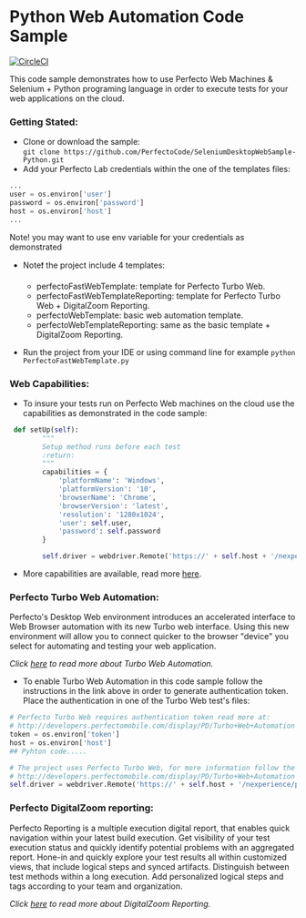 # Python Web Automation Code Sample

[![CircleCI](https://circleci.com/gh/PerfectoCode/SeleniumDesktopWebSample-Python.svg?style=shield)](https://circleci.com/gh/PerfectoCode/SeleniumDesktopWebSample-Python)

This code sample demonstrates how to use Perfecto Web Machines & Selenium + Python programing language in order to execute tests 
for your web applications on the cloud. 

### Getting Stated: 
- Clone or download the sample:<br/> `git clone https://github.com/PerfectoCode/SeleniumDesktopWebSample-Python.git`
- Add your Perfecto Lab credentials within the one of the templates files:
```Python
...
user = os.environ['user']
password = os.environ['password']
host = os.environ['host']
... 
```
Note! you may want to use env variable for your credentials as demonstrated

- Note:exclamation: the project include 4 templates: 
    - perfectoFastWebTemplate: template for Perfecto Turbo Web.
    - perfectoFastWebTemplateReporting: template for Perfecto Turbo Web + DigitalZoom Reporting.
    - perfectoWebTemplate: basic web automation template.
    - perfectoWebTemplateReporting: same as the basic template + DigitalZoom Reporting.
    
- Run the project from your IDE or using command line for example `python PerfectoFastWebTemplate.py`

### Web Capabilities: 

- To insure your tests run on Perfecto Web machines on the cloud use the capabilities as demonstrated in the code sample: <br/>
```Python
 def setUp(self):
        """
        Setup method runs before each test
        :return: 
        """
        capabilities = {
            'platformName': 'Windows',
            'platformVersion': '10',
            'browserName': 'Chrome',
            'browserVersion': 'latest',
            'resolution': '1280x1024',
            'user': self.user,
            'password': self.password
        }

        self.driver = webdriver.Remote('https://' + self.host + '/nexperience/perfectomobile/wd/hub', capabilities)
```

- More capabilities are available, read more [here](http://developers.perfectomobile.com/display/PD/Supported+Platforms).

### Perfecto Turbo Web Automation:

Perfecto's Desktop Web environment introduces an accelerated interface to Web Browser automation with its new Turbo web interface. Using this new environment will allow you to connect quicker to the browser "device" you select for automating and testing your web application.

*Click [here](http://developers.perfectomobile.com/display/PD/Turbo+Web+Automation) to read more about Turbo Web Automation.*

- To enable Turbo Web Automation in this code sample follow the instructions in the link above in order to generate authentication token.
Place the authentication in one of the Turbo Web test's files:
```Python
# Perfecto Turbo Web requires authentication token read more at:
# http://developers.perfectomobile.com/display/PD/Turbo+Web+Automation
token = os.environ['token']
host = os.environ['host']
## Pyhton code.....

# The project uses Perfecto Turbo Web, for more information follow the instructions at:
# http://developers.perfectomobile.com/display/PD/Turbo+Web+Automation
self.driver = webdriver.Remote('https://' + self.host + '/nexperience/perfectomobile/wd/hub/fast', capabilities)

```

### Perfecto DigitalZoom reporting:

Perfecto Reporting is a multiple execution digital report, that enables quick navigation within your latest build execution. Get visibility of your test execution status and quickly identify potential problems with an aggregated report.
Hone-in and quickly explore your test results all within customized views, that include logical steps and synced artifacts. Distinguish between test methods within a long execution. Add personalized logical steps and tags according to your team and organization.

*Click [here](http://developers.perfectomobile.com/display/PD/Reporting) to read more about DigitalZoom Reporting.*
